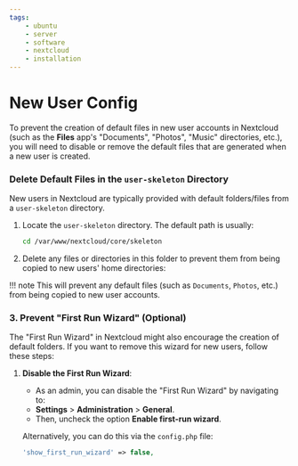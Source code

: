 ```yaml
---
tags:
    - ubuntu
    - server
    - software
    - nextcloud
    - installation
---
```


# New User Config

To prevent the creation of default files in new user accounts in Nextcloud (such as the **Files** app's "Documents", "Photos", "Music" directories, etc.), you will need to disable or remove the default files that are generated when a new user is created.


### Delete Default Files in the `user-skeleton` Directory

New users in Nextcloud are typically provided with default folders/files from a `user-skeleton` directory.

1. Locate the `user-skeleton` directory. The default path is usually:

   ```bash
   cd /var/www/nextcloud/core/skeleton
   ```

2. Delete any files or directories in this folder to prevent them from being copied to new users' home directories:

!!! note
    This will prevent any default files (such as `Documents`, `Photos`, etc.) from being copied to new user accounts.

### 3. **Prevent "First Run Wizard" (Optional)**

The "First Run Wizard" in Nextcloud might also encourage the creation of default folders. If you want to remove this wizard for new users, follow these steps:

1. **Disable the First Run Wizard**:
   - As an admin, you can disable the "First Run Wizard" by navigating to:
   - **Settings** > **Administration** > **General**.
   - Then, uncheck the option **Enable first-run wizard**.

   Alternatively, you can do this via the `config.php` file:

   ```php
   'show_first_run_wizard' => false,
   ```

